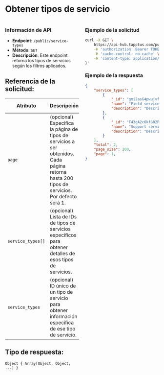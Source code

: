 # Obtener tipos de servicio

<div style="display: flex; justify-content: space-between;">

<div style="width: 48%;">

### Información de API

- **Endpoint**: `/public/service-types`
- **Método**: `GET`
- **Descripción**: Este endpoint retorna los tipos de servicios según los filtros aplicados.

## Referencia de la solicitud:

| Atributo          | Descripción                                                                                                    | Tipo de dato  |
|-------------------|----------------------------------------------------------------------------------------------------------------|---------------|
| `page`            | (opcional) Especifica la página de tipos de servicios a ser obtenidos. Cada página retorna hasta 200 tipos de servicios. Por defecto será 1. | Number        |
| `service_types[]` | (opcional) Lista de IDs de tipos de servicios específicos para obtener detalles de esos tipos de servicios.      | String |
| `service_types`   | (opcional) ID único de un tipo de servicio para obtener información específica de ese tipo de servicio.          | String        |

## Tipo de respuesta: 
```Object { Array[Object, Object, ...] }```

</div>

<div style="width: 48%;">

### Ejemplo de la solicitud

```bash
curl -X GET \
	https://api-hub.tapptus.com/public/service-types \
	-H 'authorization: Bearer TOKEN' \
	-H 'cache-control: no-cache' \
	-H 'content-type: application/json' \
}'

```

### Ejemplo de la respuesta

```json
{
    "service_types": [
        {
            "_id": "gmi2asG4pwujvfmQA",
            "name": "Field service",
            "description": "Description sample"
        },
        {
            "_id": "F43gA2c6kfG82PaRm",
            "name": "Support service",
            "description": "Description sample"
        }
    ],
    "total": 2,
    "page_size": 200,
    "page": 1,
}
```
</div>
</div>